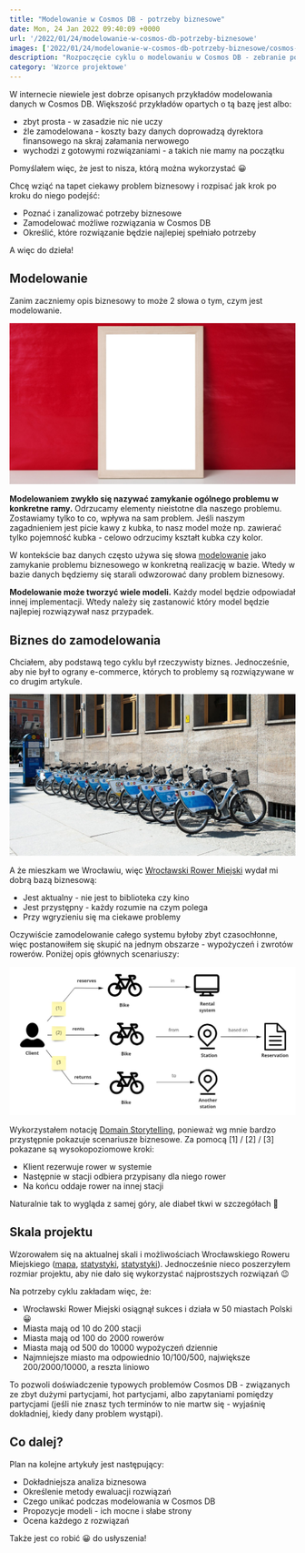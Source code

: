 ```yaml
---
title: "Modelowanie w Cosmos DB - potrzeby biznesowe"
date: Mon, 24 Jan 2022 09:40:09 +0000
url: '/2022/01/24/modelowanie-w-cosmos-db-potrzeby-biznesowe'
images: ['2022/01/24/modelowanie-w-cosmos-db-potrzeby-biznesowe/cosmos-modeling.jpg']
description: "Rozpoczęcie cyklu o modelowaniu w Cosmos DB - zebranie potrzeb biznesowych"
category: 'Wzorce projektowe'
---
```


W internecie niewiele jest dobrze opisanych przykładów modelowania danych w Cosmos DB. 
Większość przykładów opartych o tą bazę jest albo:

- zbyt prosta - w zasadzie nic nie uczy
- źle zamodelowana - koszty bazy danych doprowadzą dyrektora finansowego na skraj załamania nerwowego
- wychodzi z gotowymi rozwiązaniami - a takich nie mamy na początku
 
Pomyślałem więc, że jest to nisza, którą można wykorzystać 😀

Chcę wziąć na tapet ciekawy problem biznesowy i rozpisać jak krok po kroku do niego podejść:

- Poznać i zanalizować potrzeby biznesowe
- Zamodelować możliwe rozwiązania w Cosmos DB
- Określić, które rozwiązanie będzie najlepiej spełniało potrzeby

A więc do dzieła!

## Modelowanie

Zanim zaczniemy opis biznesowy to może 2 słowa o tym, czym jest modelowanie.

[![](frame.jpg)](frame.jpg)

**Modelowaniem zwykło się nazywać zamykanie ogólnego problemu w konkretne ramy.** Odrzucamy elementy nieistotne dla naszego problemu. Zostawiamy tylko to co, wpływa na sam problem. Jeśli naszym zagadnieniem jest picie kawy z kubka, to nasz model może np. zawierać tylko pojemność kubka - celowo odrzucimy  kształt kubka czy kolor.

W kontekście baz danych często używa się słowa [modelowanie](https://docs.microsoft.com/en-us/azure/cosmos-db/sql/modeling-data) jako zamykanie problemu biznesowego w konkretną realizację w bazie. Wtedy w bazie danych będziemy się starali odwzorować dany problem biznesowy.

**Modelowanie może tworzyć wiele modeli.** Każdy model będzie odpowiadał innej implementacji. Wtedy należy się zastanowić który model będzie najlepiej rozwiązywał nasz przypadek.

## Biznes do zamodelowania

Chciałem, aby podstawą tego cyklu był rzeczywisty biznes. Jednocześnie, aby nie był to ograny e-commerce, których to problemy są rozwiązywane w co drugim artykule.

[![](bikes.jpg)](bikes.jpg)

A że mieszkam we Wrocławiu, więc [Wrocławski Rower Miejski](https://wroclawskirower.pl/) wydał mi dobrą bazą biznesową:

- Jest aktualny - nie jest to biblioteka czy kino
- Jest przystępny - każdy rozumie na czym polega
- Przy wgryzieniu się ma ciekawe problemy

Oczywiście zamodelowanie całego systemu byłoby zbyt czasochłonne, więc postanowiłem się skupić na jednym obszarze - wypożyczeń i zwrotów rowerów. Poniżej opis głównych scenariuszy:

[![](cosmos-1.jpg)](cosmos-1.jpg)

Wykorzystałem notację [Domain Storytelling](https://domainstorytelling.org/), ponieważ wg mnie bardzo przystępnie pokazuje scenariusze biznesowe. Za pomocą [1] / [2] / [3] pokazane są wysokopoziomowe kroki:

- Klient rezerwuje rower w systemie
- Następnie w stacji odbiera przypisany dla niego rower
- Na końcu oddaje rower na innej stacji

Naturalnie tak to wygląda z samej góry, ale diabeł tkwi w szczegółach 🧐

## Skala projektu

Wzorowałem się na aktualnej skali i możliwościach Wrocławskiego Roweru Miejskiego ([mapa](https://wroclawskirower.pl/), [statystyki](https://pl.wikipedia.org/wiki/Wroc%C5%82awski_Rower_Miejski), [statystyki](https://wroclawskirower.pl/nowy-dzienny-rekord-wypozyczen-wroclawskiego-roweru-miejskiego/)). Jednocześnie nieco poszerzyłem rozmiar projektu, aby nie dało się wykorzystać najprostszych rozwiązań 😉

Na potrzeby cyklu zakładam więc, że:

 - Wrocławski Rower Miejski osiągnął sukces i działa w 50 miastach Polski 😀
 - Miasta mają od 10 do 200 stacji
 - Miasta mają od 100 do 2000 rowerów
 - Miasta mają od 500 do 10000 wypożyczeń dziennie
 - Najmniejsze miasto ma odpowiednio 10/100/500, największe 200/2000/10000, a reszta liniowo

To pozwoli doświadczenie typowych problemów Cosmos DB - związanych ze zbyt dużymi partycjami, hot partycjami, albo zapytaniami pomiędzy partycjami (jeśli nie znasz tych terminów to nie martw się - wyjaśnię dokładniej, kiedy dany problem wystąpi).

## Co dalej?

Plan na kolejne artykuły jest następujący:

- Dokładniejsza analiza biznesowa
- Określenie metody ewaluacji rozwiązań
- Czego unikać podczas modelowania w Cosmos DB
- Propozycje modeli - ich mocne i słabe strony
- Ocena każdego z rozwiązań

Także jest co robić 😀 do usłyszenia!